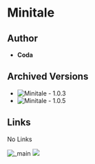 <detail>

# Minitale 
  
>
  
## Author 
- **Coda** 

## Archived Versions 
- ![Minitale - 1.0.3]() 
- ![Minitale - 1.0.5]()


## Links
 No Links 

![_main](https://github.com/masato462/Minicraft-Rebuild-and-Mod-Archives/blob/master/minicraft_archives/readme_shot/minitale_main.png)
![](https://github.com/masato462/Minicraft-Rebuild-and-Mod-Archives/blob/master/minicraft_archives/readme_shot/minitale.png)
</detail>
<p>

<detail>